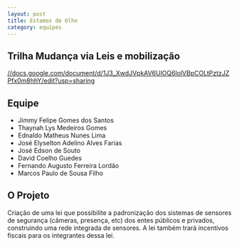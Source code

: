 ```yaml
---
layout: post
title: Estamos de Olho
category: equipes
---
```


## Trilha Mudança via Leis e mobilização

[//docs.google.com/document/d/1J3_XwdJVpkAV6UlOQ6lolVBpCOLtPztzJZPfx0m8hhY/edit?usp=sharing](https://docs.google.com/document/d/1J3_XwdJVpkAV6UlOQ6lolVBpCOLtPztzJZPfx0m8hhY/edit?usp=sharing)

## Equipe

*	Jimmy Felipe Gomes dos Santos
*	Thaynah Lys Medeiros Gomes
*	Ednaldo Matheus Nunes Lima
*	José Elyselton Adelino Alves Farias
*	José Edson de Souto
*	David Coelho Guedes
*	Fernando Augusto Ferreira Lordão
*	Marcos Paulo de Sousa Filho

## O Projeto

Criação de uma lei que possibilite a padronização dos sistemas de sensores de segurança (câmeras, presença, etc) dos entes públicos e privados, construindo uma rede integrada de sensores. A lei também trará incentivos fiscais para os integrantes dessa lei.
